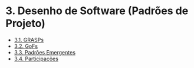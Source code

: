 # 3. Desenho de Software (Padrões de Projeto)

* [3.1. GRASPs](PadroesDeProjeto/3.1.GRASPs.md)
* [3.2. GoFs](PadroesDeProjeto/3.2.GoFs.md)
* [3.3. Padrões Emergentes](PadroesDeProjeto/3.3.PadroesExtra.md)
* [3.4. Participações](PadroesDeProjeto/3.4.ParticipacoesPadroes.md)
